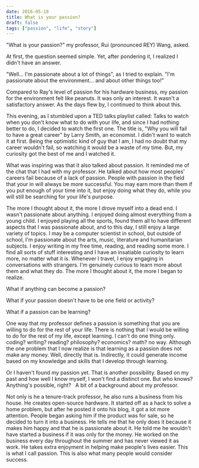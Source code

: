 ```yaml
---
date: 2016-05-18
title: What is your passion?
draft: false
tags: ["passion", "life", "story"]
---
```


"What is your passion?" my professor, Rui (pronounced REY) Wang, asked.

At first, the question seemed simple. Yet, after pondering it, I realized I didn't have an answer.

"Well... I'm passionate about a lot of things", as I tried to explain. "I'm passionate about the environment... and about other things too!"

Compared to Ray's level of passion for his hardware business, my passion for the environment felt like peanuts. It was only an interest. It wasn't a satisfactory answer.  As the days flew by, I continued to think about this.

This evening, as I stumbled upon a TED talks playlist called: Talks to watch when you don't know what to do with your life, and since I had nothing better to do, I decided to watch the first one. 
The title is, "Why you will fail to have a great career" by Larry Smith, an economist. I didn't want to watch it at first. Being the optimistic kind of guy that I am, I had no doubt that my career wouldn't fail, so watching it would be a waste of my time. But, my curiosity got the best of me and I watched it.

What was inspiring was that it also talked about passion. It reminded me of the chat that I had with my professor. He talked about how most peoples' careers fail because of a lack of passion. People with passion in the field that your in will always be more successful. You may earn more than them if you put enough of your time into it, but enjoy doing what they do, while you will still be searching for your life's purpose.

The more I thought about it, the more I drove myself into a dead end. I wasn't passionate about anything. I enjoyed doing almost everything from a young child. I enjoyed playing all the sports, found them all to have different aspects that I was passionate about, and to this day, I still enjoy a large variety of topics. I may be a computer scientist in school, but outside of school, I'm passionate about the arts, music, literature and humanitarian subjects. I enjoy writing in my free time, reading, and reading some more. I find all sorts of stuff interesting and I have an insatiable curiosity to learn more, no matter what it is.  Whenever I travel, I enjoy engaging in conversations with strangers. I'm genuinely curious to learn more about them and what they do. The more I thought about it, the more I began to realize. 

What if anything can become a passion? 

What if your passion doesn't have to be one field or activity? 

What if a passion can be learning? 

One way that my professor defines a passion is something that you are willing to do for the rest of your life. There is nothing that I would be willing to do for the rest of my life, except learning. I can't do one thing only. coding? writing? reading? philosophy? economics? math? no way. Although the one problem that I now realize is that learning as a passion does not make any money. Well, directly that is. Indirectly, it could generate income based on my knowledge and skills that I develop through learning.

Or I haven't found my passion yet. That is another possibility. Based on my past and how well I know myself, I won't find a distinct one. But who knows? Anything's possible, right?
 
A bit of a background about my professor. 

Not only is he a tenure-track professor, he also runs a business from his house. He creates open-source hardware. It started off as a hack to solve a home problem, but after he posted it onto his blog, it got a lot more attention. People began asking him if the product was for sale, so he decided to turn it into a business. He tells me that he only does it because it makes him happy and that he is passionate about it. He told me he wouldn't have started a business if it was only for the money. He worked on the business every day throughout the summer and has never viewed it as work. He takes extra enjoyment in helping make people's lives easier. This is what I call passion. This is also what many people would consider success.


